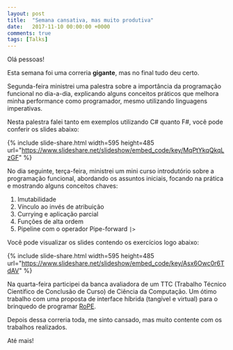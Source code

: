 ```yaml
---
layout: post
title:  "Semana cansativa, mas muito produtiva"
date:   2017-11-10 00:00:00 +0000
comments: true
tags: [Talks]
---
```


Olá pessoas!

Esta semana foi uma correria **gigante**, mas no final tudo deu certo.

Segunda-feira ministrei uma palestra sobre a importância da programação funcional no dia-a-dia, explicando alguns conceitos práticos que melhora minha performance como programador, mesmo utilizando linguagens imperativas.

Nesta palestra falei tanto em exemplos utilizando C# quanto F#, você pode conferir os slides abaixo:

{% include slide-share.html width=595 height=485 url="https://www.slideshare.net/slideshow/embed_code/key/MqPtYkqQkqLzGF" %}

No dia seguinte, terça-feira, ministrei um mini curso introdutório sobre a programação funcional, abordando os assuntos iniciais, focando na prática e mostrando alguns conceitos chaves:

1. Imutabilidade
2. Vínculo ao invés de atribuição
3. Currying e aplicação parcial
4. Funções de alta ordem
5. Pipeline com o operador Pipe-forward `|>`

Você pode visualizar os slides contendo os exercícios logo abaixo:

{% include slide-share.html width=595 height=485 url="https://www.slideshare.net/slideshow/embed_code/key/Asx6Owc0r6TdAV" %}

Na quarta-feira participei da banca avaliadora de um TTC (Trabalho Técnico Científico de Conclusão de Curso) de Ciência da Computação. Um ótimo trabalho com uma proposta de interface híbrida (tangível e virtual) para o brinquedo de programar [RoPE](http://lite.acad.univali.br/pt/projetos/brinquedo-de-programar/).

Depois dessa correria toda, me sinto cansado, mas muito contente com os trabalhos realizados.

Até mais!